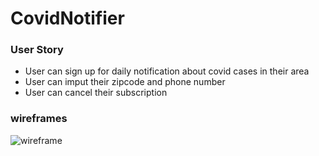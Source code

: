 # CovidNotifier

### User Story
- User can sign up for daily notification about covid cases in their area
- User can imput their zipcode and phone number
- User can cancel their subscription 


### wireframes

![wireframe](https://i.imgur.com/USrcoRl.png)